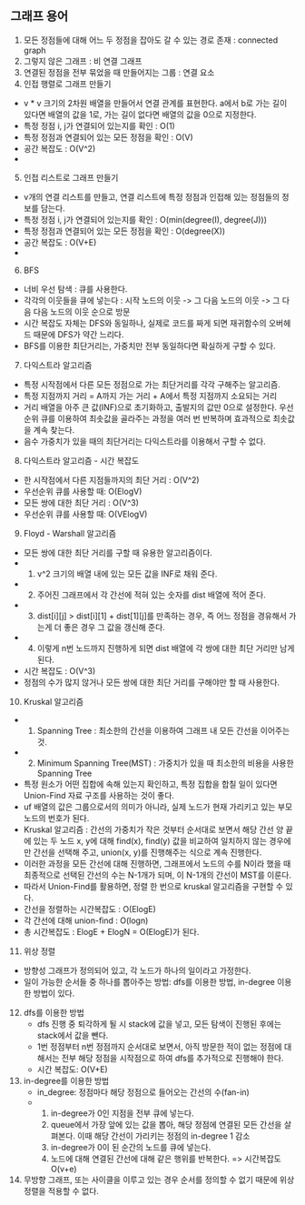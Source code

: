 ## 그래프 용어
1. 모든 정점들에 대해 어느 두 정점을 잡아도 갈 수 있는 경로 존재 : connected graph
2. 그렇지 않은 그래프 : 비 연결 그래프
3. 연결된 정점을 전부 묶었을 때 만들어지는 그룹 : 연결 요소
4. 인접 행렬로 그래프 만들기
- v * v 크기의 2차원 배열을 만들어서 연결 관계를 표현한다. a에서 b로 가는 길이 있다면 배열의 값을 1로,
가는 길이 없다면 배열의 값을 0으로 지정한다.
- 특정 정점 i, j가 연결되어 있는지를 확인 : O(1)
- 특정 정점과 연결되어 있는 모든 정점을 확인 : O(V)
- 공간 복잡도 : O(V^2)
- 
5. 인접 리스트로 그래프 만들기
- v개의 연결 리스트를 만들고, 연결 리스트에 특정 정점과 인접해 있는 정점들의 정보를 담는다.
- 특정 정점 i, j가 연결되어 있는지를 확인 : O(min(degree(I), degree(J)))
- 특정 정점과 연결되어 있는 모든 정점을 확인 : O(degree(X))
- 공간 복잡도 : O(V+E)
- 
6. BFS
- 너비 우선 탐색 : 큐를 사용한다.
- 각각의 이웃들을 큐에 넣는다 : 시작 노드의 이웃 -> 그 다음 노드의 이웃 -> 그 다음 다음 노드의 이웃 순으로 방문
- 시간 복잡도 자체는 DFS와 동일하나, 실제로 코드를 짜게 되면 재귀함수의 오버헤드 때문에 DFS가 약간 느리다.
- BFS를 이용한 최단거리는, 가중치만 전부 동일하다면 확실하게 구할 수 있다.

7. 다익스트라 알고리즘
- 특정 시작점에서 다른 모든 정점으로 가는 최단거리를 각각 구해주는 알고리즘.
- 특정 지점까지 거리 = A까지 가는 거리 + A에서 특정 지점까지 소요되는 거리
- 거리 배열을 아주 큰 값(INF)으로 초기화하고, 출발지의 값만 0으로 설정한다. 우선순위 큐를 이용하여 최솟값을
골라주는 과정을 여러 번 반복하며 효과적으로 최솟값을 계속 찾는다.
- 음수 가중치가 있을 때의 최단거리는 다익스트라를 이용해서 구할 수 없다.

8. 다익스트라 알고리즘 - 시간 복잡도
- 한 시작점에서 다른 지점들까지의 최단 거리 : O(V^2)
- 우선순위 큐를 사용할 때: O(ElogV)
- 모든 쌍에 대한 최단 거리 : O(V^3)
- 우선순위 큐를 사용할 때:  O(VElogV)

9. Floyd - Warshall 알고리즘
- 모든 쌍에 대한 최단 거리를 구할 때 유용한 알고리즘이다.
- 1. v^2 크기의 배열 내에 있는 모든 값을 INF로 채워 준다.
- 2. 주어진 그래프에서 각 간선에 적혀 있는 숫자를 dist 배열에 적어 준다.
- 3. dist[i][j] > dist[i][1] + dist[1][j]를 만족하는 경우, 즉 어느 정점을 경유해서 가는게 더 좋은 경우 그 값을 갱신해 준다.
- 4. 이렇게 n번 노드까지 진행하게 되면 dist 배열에 각 쌍에 대한 최단 거리만 남게 된다.
- 시간 복잡도 : O(V^3)
- 정점의 수가 많지 않거나 모든 쌍에 대한 최단 거리를 구해야만 할 때 사용한다.

10. Kruskal 알고리즘
- 1. Spanning Tree : 최소한의 간선을 이용하여 그래프 내 모든 간선을 이어주는 것.
- 2. Minimum Spanning Tree(MST) : 가중치가 있을 때 최소한의 비용을 사용한 Spanning Tree
- 특정 원소가 어떤 집합에 속해 있는지 확인하고, 특정 집합을 합칠 일이 있다면 Union-Find 자료 구조를 사용하는 것이 좋다.
- uf 배열의 값은 그룹으로서의 의미가 아니라, 실제 노드가 현재 가리키고 있는 부모 노드의 번호가 된다.
- Kruskal 알고리즘 : 간선의 가중치가 작은 것부터 순서대로 보면서 해당 간선 양 끝에 있는 두 노드 x, y에 대해
find(x), find(y) 값을 비교하여 일치하지 않는 경우에만 간선을 선택해 주고, union(x, y)를 진행해주는
식으로 계속 진행한다.
- 이러한 과정을 모든 간선에 대해 진행하면, 그래프에서 노드의 수를 N이라 했을 때 최종적으로 선택된
간선의 수는 N-1개가 되며, 이 N-1개의 간선이 MST를 이룬다.
- 따라서 Union-Find를 활용하면, 정렬 한 번으로 kruskal 알고리즘을 구현할 수 있다.
- 간선을 정렬하는 시간복잡도 : O(ElogE)
- 각 간선에 대해 union-find : O(logn)
- 총 시간복잡도 : ElogE + ElogN = O(ElogE)가 된다.

11. 위상 정렬
- 방향성 그래프가 정의되어 있고, 각 노드가 하나의 일이라고 가정한다.
- 일이 가능한 순서들 중 하나를 뽑아주는 방법: dfs를 이용한 방법, in-degree 이용한 방법이 있다.

12. dfs를 이용한 방법
    - dfs 진행 중 퇴각하게 될 시 stack에 값을 넣고, 모든 탐색이 진행된 후에는 stack에서 값을 뺀다.
    - 1번 정점부터 n번 정점까지 순서대로 보면서, 아직 방문한 적이 없는 정점에 대해서는 전부 해당 정점을 시작점으로 하여 dfs를 추가적으로
      진행해야 한다.
    - 시간 복잡도: O(V+E)
13. in-degree를 이용한 방법
    - in_degree: 정점마다 해당 정점으로 들어오는 간선의 수(fan-in)
    - 1. in-degree가 0인 지점을 전부 큐에 넣는다.
      2. queue에서 가장 앞에 있는 값을 뽑아, 해당 정점에 연결된 모든 간선을 살펴본다. 이때 해당 간선이 가리키는 정점의 in-degree 1 감소
      3. in-degree가 0이 된 순간의 노드를 큐에 넣는다.
      4. 노드에 대해 연결된 간선에 대해 같은 행위를 반복한다.
         => 시간복잡도 O(v+e)
14. 무방향 그래프, 또는 사이클을 이루고 있는 경우 순서를 정의할 수 없기 때문에 위상 정렬을 적용할 수 없다.

     




















